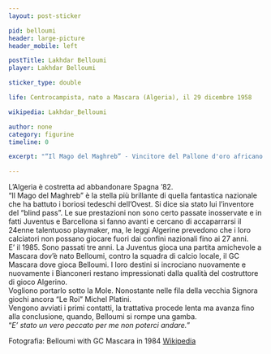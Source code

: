```yaml
---
layout: post-sticker

pid: belloumi
header: large-picture
header_mobile: left

postTitle: Lakhdar Belloumi
player: Lakhdar Belloumi

sticker_type: double

life: Centrocampista, nato a Mascara (Algeria), il 29 dicembre 1958

wikipedia: Lakhdar_Belloumi

author: none
category: figurine
timeline: 0

excerpt: "“Il Mago del Maghreb” - Vincitore del Pallone d'oro africano nel 1981"

---
```

L’Algeria è costretta ad abbandonare Spagna ’82.<br/>
“Il Mago del Maghreb” è la stella più brillante di quella fantastica nazionale che ha battuto i boriosi
tedeschi dell’Ovest. Si dice sia stato lui l’inventore del “blind pass”. Le sue prestazioni non sono certo
passate inosservate e in fatti Juventus e Barcellona si fanno avanti e cercano di accaparrarsi il 24enne
talentuoso playmaker, ma, le leggi Algerine prevedono che i loro calciatori non possano giocare fuori
dai confini nazionali fino ai 27 anni.<br/>
E’ il 1985. Sono passati tre anni. La Juventus gioca una partita amichevole a Mascara dov’è nato
Belloumi, contro la squadra di calcio locale, il GC Mascara dove gioca Belloumi. I loro destini si
incrociano nuovamente e nuovamente i Bianconeri restano impressionati dalla qualità del costruttore di
gioco Algerino.<br/>
Vogliono portarlo sotto la Mole. Nonostante nelle fila della vecchia Signora giochi ancora “Le Roi”
Michel Platini.<br/>
Vengono avviati i primi contatti, la trattativa procede lenta ma avanza fino alla conclusione, quando,
Belloumi si rompe una gamba.<br/>
“_E’ stato un vero peccato per me non poterci andare._”

<div class="post-disclaimer">Fotografia: Belloumi with GC Mascara in 1984 <a href="https://en.wikipedia.org/wiki/Lakhdar_Belloumi#/media/File:GC_Mascara_(Champion_d%27Alg%C3%A9rie_1984).jpg" target="_blank">Wikipedia</a>
</div>
